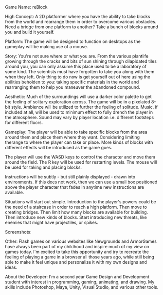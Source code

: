 Game Name:
reBlock

High Concept:
A 2D platformer where you have the ability to take blocks from the world and rearrange them in order to overcome various obstacles. 
Need a bridge from one platform to another? Take a bunch of blocks around you and build it yourself.

Platform:
The game will be designed to function on desktops as the gameplay will be making use of a mouse.

Story:
You're not sure where or what you are. From the various plantlife growing through the cracks and bits of sun shining through dilapidated
tiles around you, you can only assume this place used to be a laboratory of some kind. The scientists must have forgotten to take you along
with them when they left. Only thing to do now is get yourself out of here using the abilities beholden to you: taking specific materials
in the world and rearranging them to help you maneuver the abandoned compound.

Aesthetic:
Much of the surroundings will use a darker color palette to get the feeling of solitary exploration across. The game will be in a pixelated
8-bit style. Ambience will be utilized to further the feeling of solitude. Music, if included at all, will be used to minimum effect to
fully drench the player in the atmosphere. Sound may vary by player location i.e. different footsteps for different floors.

Gameplay:
The player will be able to take specific blocks from the area around them and place them where they want. Considering limiting therange to
where the player can take or place. More kinds of blocks with different effects will be introduced as the game goes.

The player will use the WASD keys to control the character and move them around the field. The R key will be used for restarting levels.
The mouse will be used for taking and placing blocks.

Instructions will be subtly - but still plainly displayed - drawn into environments. If this does not work, then we can use a small box
positioned above the player character that fades in anytime new instructions are available.

Situations will start out simple. Introduction to the player's powers could be the need of a staircase in order to reach a high platform.
Then move to creating bridges. Then limit how many blocks are available for building. Then introduce new kinds of blocks. Start introducing
new threats, like enemies that might have projectiles, or spikes.

Screenshots:
<placeholder>
<placeholder>

Other:
Flash games on various websites like Newgrounds and ArmorGames have always been part of my childhood and inspire much of my view on games today. I'm excited to take this opportunity and try to recreate the feeling of playing a game in a browser all those years ago, while still being able to make it feel unique and personalize it with my own designs and ideas.

About the Developer:
I'm a second year Game Design and Development student with interest in programming, gaming, animating, and drawing. My skills include Photoshop, Maya, Unity, Visual Studio, and various other tools.
